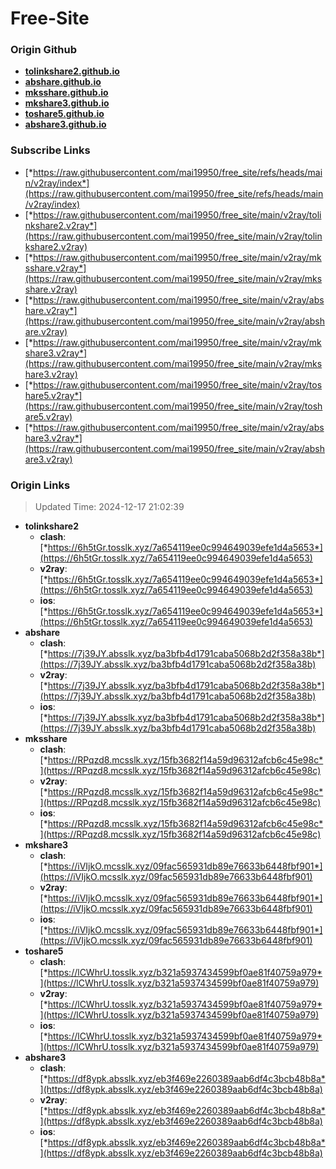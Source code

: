 # Free-Site

### Origin Github

- [**tolinkshare2.github.io**](https://github.com/tolinkshare2/tolinkshare2.github.io)
- [**abshare.github.io**](https://github.com/abshare/abshare.github.io)
- [**mksshare.github.io**](https://github.com/mksshare/mksshare.github.io)
- [**mkshare3.github.io**](https://github.com/mkshare3/mkshare3.github.io)
- [**toshare5.github.io**](https://github.com/toshare5/toshare5.github.io)
- [**abshare3.github.io**](https://github.com/abshare3/abshare3.github.io)

### Subscribe Links

- [*https://raw.githubusercontent.com/mai19950/free_site/refs/heads/main/v2ray/index*](https://raw.githubusercontent.com/mai19950/free_site/refs/heads/main/v2ray/index)
- [*https://raw.githubusercontent.com/mai19950/free_site/main/v2ray/tolinkshare2.v2ray*](https://raw.githubusercontent.com/mai19950/free_site/main/v2ray/tolinkshare2.v2ray)
- [*https://raw.githubusercontent.com/mai19950/free_site/main/v2ray/mksshare.v2ray*](https://raw.githubusercontent.com/mai19950/free_site/main/v2ray/mksshare.v2ray)
- [*https://raw.githubusercontent.com/mai19950/free_site/main/v2ray/abshare.v2ray*](https://raw.githubusercontent.com/mai19950/free_site/main/v2ray/abshare.v2ray)
- [*https://raw.githubusercontent.com/mai19950/free_site/main/v2ray/mkshare3.v2ray*](https://raw.githubusercontent.com/mai19950/free_site/main/v2ray/mkshare3.v2ray)
- [*https://raw.githubusercontent.com/mai19950/free_site/main/v2ray/toshare5.v2ray*](https://raw.githubusercontent.com/mai19950/free_site/main/v2ray/toshare5.v2ray)
- [*https://raw.githubusercontent.com/mai19950/free_site/main/v2ray/abshare3.v2ray*](https://raw.githubusercontent.com/mai19950/free_site/main/v2ray/abshare3.v2ray)

### Origin Links

> Updated Time: 2024-12-17 21:02:39

- **tolinkshare2**
  - **clash**: [*https://6h5tGr.tosslk.xyz/7a654119ee0c994649039efe1d4a5653*](https://6h5tGr.tosslk.xyz/7a654119ee0c994649039efe1d4a5653)
  - **v2ray**: [*https://6h5tGr.tosslk.xyz/7a654119ee0c994649039efe1d4a5653*](https://6h5tGr.tosslk.xyz/7a654119ee0c994649039efe1d4a5653)
  - **ios**: [*https://6h5tGr.tosslk.xyz/7a654119ee0c994649039efe1d4a5653*](https://6h5tGr.tosslk.xyz/7a654119ee0c994649039efe1d4a5653)
- **abshare**
  - **clash**: [*https://7j39JY.absslk.xyz/ba3bfb4d1791caba5068b2d2f358a38b*](https://7j39JY.absslk.xyz/ba3bfb4d1791caba5068b2d2f358a38b)
  - **v2ray**: [*https://7j39JY.absslk.xyz/ba3bfb4d1791caba5068b2d2f358a38b*](https://7j39JY.absslk.xyz/ba3bfb4d1791caba5068b2d2f358a38b)
  - **ios**: [*https://7j39JY.absslk.xyz/ba3bfb4d1791caba5068b2d2f358a38b*](https://7j39JY.absslk.xyz/ba3bfb4d1791caba5068b2d2f358a38b)
- **mksshare**
  - **clash**: [*https://RPqzd8.mcsslk.xyz/15fb3682f14a59d96312afcb6c45e98c*](https://RPqzd8.mcsslk.xyz/15fb3682f14a59d96312afcb6c45e98c)
  - **v2ray**: [*https://RPqzd8.mcsslk.xyz/15fb3682f14a59d96312afcb6c45e98c*](https://RPqzd8.mcsslk.xyz/15fb3682f14a59d96312afcb6c45e98c)
  - **ios**: [*https://RPqzd8.mcsslk.xyz/15fb3682f14a59d96312afcb6c45e98c*](https://RPqzd8.mcsslk.xyz/15fb3682f14a59d96312afcb6c45e98c)
- **mkshare3**
  - **clash**: [*https://iVIjkO.mcsslk.xyz/09fac565931db89e76633b6448fbf901*](https://iVIjkO.mcsslk.xyz/09fac565931db89e76633b6448fbf901)
  - **v2ray**: [*https://iVIjkO.mcsslk.xyz/09fac565931db89e76633b6448fbf901*](https://iVIjkO.mcsslk.xyz/09fac565931db89e76633b6448fbf901)
  - **ios**: [*https://iVIjkO.mcsslk.xyz/09fac565931db89e76633b6448fbf901*](https://iVIjkO.mcsslk.xyz/09fac565931db89e76633b6448fbf901)
- **toshare5**
  - **clash**: [*https://lCWhrU.tosslk.xyz/b321a5937434599bf0ae81f40759a979*](https://lCWhrU.tosslk.xyz/b321a5937434599bf0ae81f40759a979)
  - **v2ray**: [*https://lCWhrU.tosslk.xyz/b321a5937434599bf0ae81f40759a979*](https://lCWhrU.tosslk.xyz/b321a5937434599bf0ae81f40759a979)
  - **ios**: [*https://lCWhrU.tosslk.xyz/b321a5937434599bf0ae81f40759a979*](https://lCWhrU.tosslk.xyz/b321a5937434599bf0ae81f40759a979)
- **abshare3**
  - **clash**: [*https://df8ypk.absslk.xyz/eb3f469e2260389aab6df4c3bcb48b8a*](https://df8ypk.absslk.xyz/eb3f469e2260389aab6df4c3bcb48b8a)
  - **v2ray**: [*https://df8ypk.absslk.xyz/eb3f469e2260389aab6df4c3bcb48b8a*](https://df8ypk.absslk.xyz/eb3f469e2260389aab6df4c3bcb48b8a)
  - **ios**: [*https://df8ypk.absslk.xyz/eb3f469e2260389aab6df4c3bcb48b8a*](https://df8ypk.absslk.xyz/eb3f469e2260389aab6df4c3bcb48b8a)
